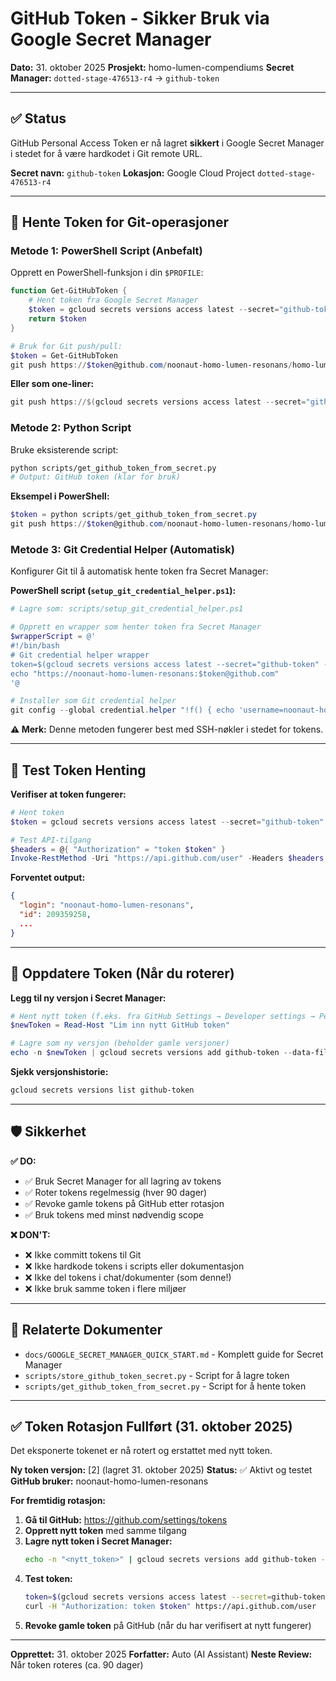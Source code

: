 # GitHub Token - Sikker Bruk via Google Secret Manager

**Dato:** 31. oktober 2025
**Prosjekt:** homo-lumen-compendiums
**Secret Manager:** `dotted-stage-476513-r4` → `github-token`

---

## ✅ Status

GitHub Personal Access Token er nå lagret **sikkert** i Google Secret Manager i stedet for å være hardkodet i Git remote URL.

**Secret navn:** `github-token`
**Lokasjon:** Google Cloud Project `dotted-stage-476513-r4`

---

## 🔐 Hente Token for Git-operasjoner

### Metode 1: PowerShell Script (Anbefalt)

Opprett en PowerShell-funksjon i din `$PROFILE`:

```powershell
function Get-GitHubToken {
    # Hent token fra Google Secret Manager
    $token = gcloud secrets versions access latest --secret="github-token" --project="dotted-stage-476513-r4"
    return $token
}

# Bruk for Git push/pull:
$token = Get-GitHubToken
git push https://$token@github.com/noonaut-homo-lumen-resonans/homo-lumen-compendiums.git main
```

**Eller som one-liner:**
```powershell
git push https://$(gcloud secrets versions access latest --secret="github-token")@github.com/noonaut-homo-lumen-resonans/homo-lumen-compendiums.git main
```

### Metode 2: Python Script

Bruke eksisterende script:
```bash
python scripts/get_github_token_from_secret.py
# Output: GitHub token (klar for bruk)
```

**Eksempel i PowerShell:**
```powershell
$token = python scripts/get_github_token_from_secret.py
git push https://$token@github.com/noonaut-homo-lumen-resonans/homo-lumen-compendiums.git main
```

### Metode 3: Git Credential Helper (Automatisk)

Konfigurer Git til å automatisk hente token fra Secret Manager:

**PowerShell script (`setup_git_credential_helper.ps1`):**
```powershell
# Lagre som: scripts/setup_git_credential_helper.ps1

# Opprett en wrapper som henter token fra Secret Manager
$wrapperScript = @'
#!/bin/bash
# Git credential helper wrapper
token=$(gcloud secrets versions access latest --secret="github-token" --project="dotted-stage-476513-r4" 2>/dev/null)
echo "https://noonaut-homo-lumen-resonans:$token@github.com"
'@

# Installer som Git credential helper
git config --global credential.helper "!f() { echo 'username=noonaut-homo-lumen-resonans'; echo 'password='$(gcloud secrets versions access latest --secret='github-token' --project='dotted-stage-476513-r4')'; }; f"
```

**⚠️ Merk:** Denne metoden fungerer best med SSH-nøkler i stedet for tokens.

---

## 🧪 Test Token Henting

**Verifiser at token fungerer:**
```powershell
# Hent token
$token = gcloud secrets versions access latest --secret="github-token"

# Test API-tilgang
$headers = @{ "Authorization" = "token $token" }
Invoke-RestMethod -Uri "https://api.github.com/user" -Headers $headers | ConvertTo-Json
```

**Forventet output:**
```json
{
  "login": "noonaut-homo-lumen-resonans",
  "id": 209359258,
  ...
}
```

---

## 🔄 Oppdatere Token (Når du roterer)

**Legg til ny versjon i Secret Manager:**
```powershell
# Hent nytt token (f.eks. fra GitHub Settings → Developer settings → Personal access tokens)
$newToken = Read-Host "Lim inn nytt GitHub token"

# Lagre som ny versjon (beholder gamle versjoner)
echo -n $newToken | gcloud secrets versions add github-token --data-file=-
```

**Sjekk versjonshistorie:**
```powershell
gcloud secrets versions list github-token
```

---

## 🛡️ Sikkerhet

**✅ DO:**
- ✅ Bruk Secret Manager for all lagring av tokens
- ✅ Roter tokens regelmessig (hver 90 dager)
- ✅ Revoke gamle tokens på GitHub etter rotasjon
- ✅ Bruk tokens med minst nødvendig scope

**❌ DON'T:**
- ❌ Ikke committ tokens til Git
- ❌ Ikke hardkode tokens i scripts eller dokumentasjon
- ❌ Ikke del tokens i chat/dokumenter (som denne!)
- ❌ Ikke bruk samme token i flere miljøer

---

## 📖 Relaterte Dokumenter

- `docs/GOOGLE_SECRET_MANAGER_QUICK_START.md` - Komplett guide for Secret Manager
- `scripts/store_github_token_secret.py` - Script for å lagre token
- `scripts/get_github_token_from_secret.py` - Script for å hente token

---

## ✅ Token Rotasjon Fullført (31. oktober 2025)

Det eksponerte tokenet er nå rotert og erstattet med nytt token.

**Ny token versjon:** [2] (lagret 31. oktober 2025)
**Status:** ✅ Aktivt og testet
**GitHub bruker:** noonaut-homo-lumen-resonans

**For fremtidig rotasjon:**
1. **Gå til GitHub:** https://github.com/settings/tokens
2. **Opprett nytt token** med samme tilgang
3. **Lagre nytt token i Secret Manager:**
   ```bash
   echo -n "<nytt_token>" | gcloud secrets versions add github-token --data-file=- --project=dotted-stage-476513-r4
   ```
4. **Test token:**
   ```bash
   token=$(gcloud secrets versions access latest --secret=github-token --project=dotted-stage-476513-r4)
   curl -H "Authorization: token $token" https://api.github.com/user
   ```
5. **Revoke gamle token** på GitHub (når du har verifisert at nytt fungerer)

---

**Opprettet:** 31. oktober 2025
**Forfatter:** Auto (AI Assistant)
**Neste Review:** Når token roteres (ca. 90 dager)

